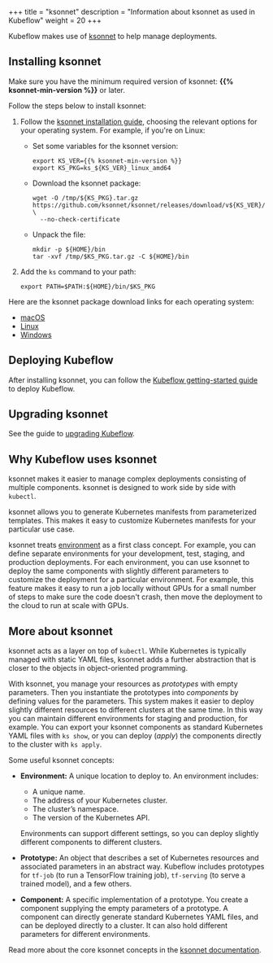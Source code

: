 +++
title = "ksonnet"
description = "Information about ksonnet as used in Kubeflow"
weight = 20
+++

Kubeflow makes use of [ksonnet](https://ksonnet.io/) to help manage deployments.

## Installing ksonnet

Make sure you have the minimum required version of ksonnet:
**{{% ksonnet-min-version %}}** or later.

Follow the steps below to install ksonnet:

1. Follow the [ksonnet installation
   guide](https://ksonnet.io/get-started/), choosing the relevant options for
   your operating system. For example, if you're on Linux:

    * Set some variables for the ksonnet version:

        ```
        export KS_VER={{% ksonnet-min-version %}}
        export KS_PKG=ks_${KS_VER}_linux_amd64
        ```

    * Download the ksonnet package:

        ```
        wget -O /tmp/${KS_PKG}.tar.gz https://github.com/ksonnet/ksonnet/releases/download/v${KS_VER}/${KS_PKG}.tar.gz \
          --no-check-certificate
        ```

    * Unpack the file:

        ```
        mkdir -p ${HOME}/bin
        tar -xvf /tmp/$KS_PKG.tar.gz -C ${HOME}/bin
        ```

1. Add the `ks` command to your path:

      ```
      export PATH=$PATH:${HOME}/bin/$KS_PKG
      ```

Here are the ksonnet package download links for each operating system:

* [macOS](https://github.com/ksonnet/ksonnet/releases/download/v0.13.1/ks_0.13.1_darwin_amd64.tar.gz)
* [Linux](https://github.com/ksonnet/ksonnet/releases/download/v0.13.1/ks_0.13.1_linux_amd64.tar.gz)
* [Windows](https://github.com/ksonnet/ksonnet/releases/download/v0.13.1/ks_0.13.1_windows_amd64.zip)


## Deploying Kubeflow

After installing ksonnet, you can follow the 
[Kubeflow getting-started guide](/docs/started/getting-started) to deploy
Kubeflow.

## Upgrading ksonnet

See the guide to [upgrading Kubeflow](/docs/other-guides/upgrade/).

## Why Kubeflow uses ksonnet

ksonnet makes it easier to manage complex deployments consisting of multiple
components. ksonnet is designed to work side by side with `kubectl`.

ksonnet allows you to generate Kubernetes manifests from parameterized
templates. This makes it easy to customize Kubernetes manifests for your
particular use case.

ksonnet treats [environment](https://ksonnet.io/docs/concepts#environment)
as a first class concept. For example, you can define separate
environments for your development, test, staging, and production deployments.
For each environment, you can use ksonnet to deploy the same components 
with slightly different parameters to customize the deployment for a particular 
environment. For example, this feature makes it easy to run a job locally 
without GPUs for a small number of steps to make sure the code doesn't crash, 
then move the deployment to the cloud to run at scale with GPUs.

## More about ksonnet

ksonnet acts as a layer on top of `kubectl`. While Kubernetes is typically
managed with static YAML files, ksonnet adds a further abstraction that is
closer to the objects in object-oriented programming.

With ksonnet, you manage your resources as *prototypes* with empty parameters.
Then you instantiate the prototypes into *components* by defining values for the
parameters. This system makes it easier to deploy slightly different resources
to different clusters at the same time. In this way you can maintain different
environments for staging and production, for example. You can export your
ksonnet components as standard Kubernetes YAML files with `ks show`, or you can
deploy (_apply_) the components directly to the cluster with `ks apply`.

Some useful ksonnet concepts:

* **Environment:** A unique location to deploy to. An environment includes:

    * A unique name.
    * The address of your Kubernetes cluster.
    * The cluster’s namespace.
    * The version of the Kubernetes API.

    Environments can support different settings, so you can deploy slightly
    different components to different clusters.

* **Prototype:** An object that describes a set of Kubernetes resources and
  associated parameters in an abstract way. Kubeflow includes prototypes for
  `tf-job` (to run a TensorFlow training job), `tf-serving`
  (to serve a trained model), and a few others.

* **Component:** A specific implementation of a prototype. You create a
  component supplying the empty parameters of a prototype. A component can
  directly generate standard Kubernetes YAML files, and can be deployed directly
  to a cluster. It can also hold different parameters for different
  environments.

Read more about the core ksonnet concepts in the
[ksonnet documentation](https://ksonnet.io/docs/concepts/).

